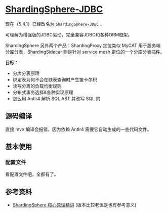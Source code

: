 # [ShardingSphere-JDBC](https://shardingsphere.apache.org/document/current/cn/overview/)

现在（5.4.1）已经改名为 `ShardingSphere-JDBC` 。

可理解为增强版的JDBC驱动，完全兼容JDBC和各种ORM框架。

ShardingSphere 另外两个产品：ShardingProxy 定位类似 MyCAT 用于服务端分库分表，ShardingSidecar 则是针对 service mesh 定位的一个分库分表插件。

**目标**：

+ 分库分表原理
+ 绑定表为何不会在联表查询时产生笛卡尔积
+ 读写分离的负载均衡规则
+ 分布式事务选择&各种实现原理
+ 怎么用 Antlr4 解析 SQL AST 并改写 SQL 的



## 源码编译

直接 mvn 编译会报错，因为依赖 Antlr4 需要它自动生成的一些代码文件。



## 基本使用

### 配置文件

看配置文件吧，全都有了。



## 参考资料

+ [ShardingSphere 核心原理精讲](https://learn.lianglianglee.com/%E4%B8%93%E6%A0%8F/ShardingSphere%20%E6%A0%B8%E5%BF%83%E5%8E%9F%E7%90%86%E7%B2%BE%E8%AE%B2-%E5%AE%8C) (版本比较老但是也有参考意义)
